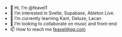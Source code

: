 - 👋 Hi, I’m @feavel1
- 👀 I’m interested in Svelte, Supabase, Ableton Live.
- 🌱 I’m currently learning Kant, Deluze, Lacan
- 💞️ I’m looking to collaborate on music and front-end
- 📫 How to reach me feavel@qq.com

<!---
feavel1/feavel1 is a ✨ special ✨ repository because its `README.md` (this file) appears on your GitHub profile.
You can click the Preview link to take a look at your changes.
--->
